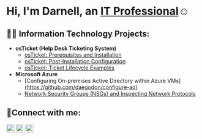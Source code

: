<h1>Hi, I'm Darnell, an <a href="https://linkedin.com/in/Darnell-c-9022b919a">IT Professional</a>☺</h1>

<h2>👨‍💻 Information Technology Projects:</h2>

- <b>osTicket (Help Desk Ticketing System)</b>
  - [osTicket: Prerequisites and Installation](https://github.com/daegodon/osticket-prereqs)
  - [osTicket: Post-Installation Configuration](https://github.com/Daegodon/osTicket---Post-Install-Configuration)
  - [osTicket: Ticket Lifecycle Examples](https://github.com/Daegodon/OsTicket-Ticket-Lifecycle-examples)
- <b>Microsoft Azure</b>
  - [Configuring On-premises Active Directory within Azure VMs][(https://github.com/daegodon/configure-ad)](https://github.com/Daegodon/Preparing-on-premises-active-directory-with-vms)
  - [Network Security Groups (NSGs) and Inspecting Network Protocols](https://github.com/daegodon/azure-network-protocols)

<h2>🤳Connect with me:</h2>

[<img align="left" alt="Josh | Twitter" width="22px" src="https://cdn.jsdelivr.net/npm/simple-icons@v3/icons/twitter.svg" />][twitter]
[<img align="left" alt="Josh | LinkedIn" width="22px" src="https://cdn.jsdelivr.net/npm/simple-icons@v3/icons/linkedin.svg" />][linkedin]
[<img align="left" alt="Josh | Instagram" width="22px" src="https://cdn.jsdelivr.net/npm/simple-icons@v3/icons/instagram.svg" />][instagram]

[twitter]: https://twitter.com/Josh
[instagram]: https://www.instagram.com/Josh
[linkedin]: https://linkedin.com/in/Darnell-c-9022b919a
